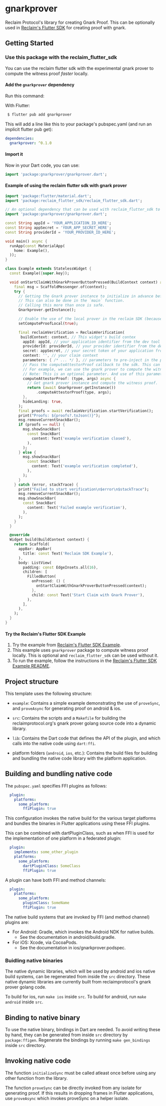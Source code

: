 # gnarkprover

Reclaim Protocol's library for creating Gnark Proof. This can be optionally used in [Reclaim's Flutter SDK](https://gitlab.reclaimprotocol.org/integrations/offchain/reclaim_flutter_sdk.git) for creating proof with gnark.

## Getting Started

### Use this package with the reclaim_flutter_sdk

You can use the reclaim flutter sdk with the experimental gnark prover to compute the witness proof *faster* locally.

#### Add the `gnarkprover` dependency

Run this command:

With Flutter:
```sh
 $ flutter pub add gnarkprover
```

This will add a line like this to your package's pubspec.yaml (and run an implicit flutter pub get):

```yaml
dependencies:
  gnarkprover: ^0.1.0
```

#### Import it

Now in your Dart code, you can use:

```dart
import 'package:gnarkprover/gnarkprover.dart';
```

#### Example of using the reclaim flutter sdk with gnark prover

```dart
import 'package:flutter/material.dart';
import 'package:reclaim_flutter_sdk/reclaim_flutter_sdk.dart';

// An optional dependency that can be used with reclaim_flutter_sdk to compute the witness proof locally.
import 'package:gnarkprover/gnarkprover.dart';

const String appId = 'YOUR_APPLICATION_ID_HERE';
const String appSecret = 'YOUR_APP_SECRET_HERE';
const String providerId = 'YOUR_PROVIDER_ID_HERE';

void main() async {
  runApp(const MaterialApp(
    home: Example(),
  ));
}

class Example extends StatelessWidget {
  const Example({super.key});

  void onStartClaimWithGnarkProverButtonPressed(BuildContext context) async {
    final msg = ScaffoldMessenger.of(context);
    try {
      // Getting the Gnark prover instance to initialize in advance before usage because initialization can take time.
      // This can also be done in the `main` function.
      // Calling this more than once is safe.
      Gnarkprover.getInstance();

      // Enable the use of the local prover in the reclaim SDK (because it is disabled by default).
      setComputeProofLocal(true);

      final reclaimVerification = ReclaimVerification(
       buildContext: context, // This widget's build contex
        appId: appId, // your application identifier from the dev tool
        providerId: providerId, // your provider identifier from the dev tool
        secret: appSecret, // your secret token of your application from the dev tool
        context: '', // your claim context
        parameters: { /* ... */ }, // parameters to pre-inject in the provider response selections
        // Pass the computeAttestorProof callback to the sdk. This can be optionally used to compute the witness proof externally.
        // For example, we can use the gnark prover to compute the witness proof locally.
        // Note: This is an optional parameter. And use of this parameter is disabled by default. To enable, invoke `setComputeProofLocal(true)`
        computeAttestorProof: (type, args) async {
          // Get gnark prover instance and compute the witness proof.
          return (await Gnarkprover.getInstance())
              .computeAttestorProof(type, args);
        },
        hideLanding: true,
      );
      final proofs = await reclaimVerification.startVerification();
      print("Proofs: ${proofs?.toJson()}");
      msg.removeCurrentSnackBar();
      if (proofs == null) {
        msg.showSnackBar(
          const SnackBar(
            content: Text('example verification closed'),
          ),
        );
      } else {
        msg.showSnackBar(
          const SnackBar(
            content: Text('example verification completed'),
          ),
        );
      }
    } catch (error, stackTrace) {
      print("Failed to start verification\n$error\n$stackTrace");
      msg.removeCurrentSnackBar();
      msg.showSnackBar(
        const SnackBar(
          content: Text('Failed example verification'),
        ),
      );
    }
  }

  @override
  Widget build(BuildContext context) {
    return Scaffold(
      appBar: AppBar(
        title: const Text('Reclaim SDK Example'),
      ),
      body: ListView(
        padding: const EdgeInsets.all(16),
        children: [
          FilledButton(
            onPressed: () {
              onStartClaimWithGnarkProverButtonPressed(context);
            },
            child: const Text('Start Claim with Gnark Prover'),
          ),
        ],
      ),
    );
  }
}
```

#### Try the Reclaim's Flutter SDK Example

1. Try the example from [Reclaim's Flutter SDK Example](https://gitlab.reclaimprotocol.org/integrations/offchain/reclaim_flutter_sdk/-/tree/main/example).
2. This example uses `gnarkprover` package to compute witness proof locally. This is optional and `reclaim_flutter_sdk` can be used without it.
3. To run the example, follow the instructions in the [Reclaim's Flutter SDK Example README](https://gitlab.reclaimprotocol.org/integrations/offchain/reclaim_flutter_sdk/-/blob/main/example/README.md).

## Project structure

This template uses the following structure:

* `example`: Contains a simple example demonstrating the use of `proveSync`, and `proveAsync` for generating proof on android & ios.

* `src`: Contains the scripts and a `Makefile` for building
  the reclaimprotocol.org's gnark prover golang source code into a dynamic library.

* `lib`: Contains the Dart code that defines the API of the plugin, and which
  calls into the native code using `dart:ffi`.

* platform folders (`android`, `ios`, etc.): Contains the build files
  for building and bundling the native code library with the platform application.

## Building and bundling native code

The `pubspec.yaml` specifies FFI plugins as follows:

```yaml
  plugin:
    platforms:
      some_platform:
        ffiPlugin: true
```

This configuration invokes the native build for the various target platforms
and bundles the binaries in Flutter applications using these FFI plugins.

This can be combined with dartPluginClass, such as when FFI is used for the
implementation of one platform in a federated plugin:

```yaml
  plugin:
    implements: some_other_plugin
    platforms:
      some_platform:
        dartPluginClass: SomeClass
        ffiPlugin: true
```

A plugin can have both FFI and method channels:

```yaml
  plugin:
    platforms:
      some_platform:
        pluginClass: SomeName
        ffiPlugin: true
```

The native build systems that are invoked by FFI (and method channel) plugins are:

* For Android: Gradle, which invokes the Android NDK for native builds.
  * See the documentation in android/build.gradle.
* For iOS: Xcode, via CocoaPods.
  * See the documentation in ios/gnarkprover.podspec.

### Buidling native binaries

The native dynamic libraries, which will be used by android and ios native build systems, can be regenerated from inside the `src` directory. These native dynamic libraries are currently built from reclaimprotocol's gnark prover golang code.

To build for ios, run `make ios` inside `src`.
To build for android, run `make android` inside `src`.   

## Binding to native binary

To use the native binary, bindings in Dart are needed.
To avoid writing these by hand, they can be generated from inside `src` directory by `package:ffigen`.
Regenerate the bindings by running `make gen_bindings` inside `src` directory.

## Invoking native code

The function `initializeSync` must be called atleast once before using any other function from the library.

The function `proveSync` can be directly invoked from any isolate for generating proof. If this results in dropping frames in Flutter applications, use `proveAsync` which invokes proveSync on a helper isolate.
